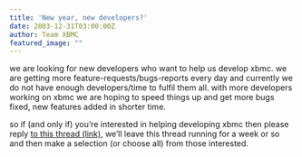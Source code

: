 ```yaml
---
title: 'New year, new developers?'
date: 2003-12-31T03:00:00Z
author: Team XBMC
featured_image: ""
---
```

we are looking for new developers who want to help us develop xbmc. we are getting more feature-requests/bugs-reports every day and currently we do not have enough developers/time to fulfil them all. with more developers working on xbmc we are hoping to speed things up and get more bugs fixed, new features added in shorter time.

 so if (and only if) you’re interested in helping developing xbmc then please reply [to this thread (link)](http://www.xboxmediaplayer.de/cgi-bin/forums/ikonboard.pl?act=st;f=1;t=892;r=1), we’ll leave this thread running for a week or so and then make a selection (or choose all) from those interested.

 